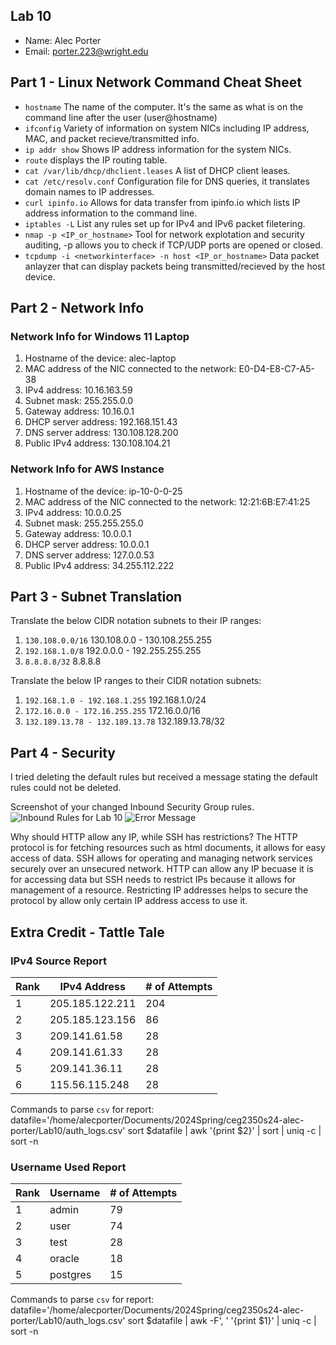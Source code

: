 ## Lab 10

- Name: Alec Porter
- Email: porter.223@wright.edu

## Part 1 - Linux Network Command Cheat Sheet

- `hostname`  The name of the computer.  It's the same as what is on the command line after the  user (user@hostname)
- `ifconfig`  Variety of information on system NICs including IP address, MAC, and packet recieve/transmitted info.
- `ip addr show` Shows IP address information for the system NICs. 
- `route` displays the IP routing table.
- `cat /var/lib/dhcp/dhclient.leases` A list of DHCP client leases.
- `cat /etc/resolv.conf`  Configuration file for DNS queries, it translates domain names to IP addresses.
- `curl ipinfo.io` Allows for data transfer from ipinfo.io which lists IP address information to the command line.
- `iptables -L` List any rules set up for IPv4 and IPv6 packet filetering.
- `nmap -p <IP_or_hostname>` Tool for network explotation and security auditing, -p allows you to check if TCP/UDP ports are opened or closed.
- `tcpdump -i <networkinterface> -n host <IP_or_hostname>` Data packet anlayzer that can display packets being transmitted/recieved by the host device.

## Part 2 - Network Info

### Network Info for Windows 11 Laptop

1. Hostname of the device: alec-laptop
2. MAC address of the NIC connected to the network:  E0-D4-E8-C7-A5-38
3. IPv4 address: 10.16.163.59
4. Subnet mask: 255.255.0.0
5. Gateway address: 10.16.0.1
6. DHCP server address: 192.168.151.43
7. DNS server address: 130.108.128.200
8. Public IPv4 address: 130.108.104.21

### Network Info for AWS Instance

1. Hostname of the device: ip-10-0-0-25
2. MAC address of the NIC connected to the network: 12:21:6B:E7:41:25
3. IPv4 address: 10.0.0.25
4. Subnet mask: 255.255.255.0
5. Gateway address: 10.0.0.1
6. DHCP server address: 10.0.0.1
7. DNS server address: 127.0.0.53
8. Public IPv4 address: 34.255.112.222

## Part 3 - Subnet Translation

Translate the below CIDR notation subnets to their IP ranges:
1. `130.108.0.0/16` 130.108.0.0 - 130.108.255.255
2. `192.168.1.0/8` 192.0.0.0 - 192.255.255.255
3. `8.8.8.8/32` 8.8.8.8

Translate the below IP ranges to their CIDR notation subnets:
1. `192.168.1.0 - 192.168.1.255` 192.168.1.0/24
2. `172.16.0.0 - 172.16.255.255` 172.16.0.0/16 
3. `132.189.13.78 - 132.189.13.78` 132.189.13.78/32

## Part 4 - Security
I tried deleting the default rules but received a message stating the default rules could not be deleted.

Screenshot of your changed Inbound Security Group rules.  
![Inbound Rules for Lab 10](https://github.com/WSU-kduncan/ceg2350s24-alec-porter/blob/main/Lab10/lab10part4.png)
![Error Message](https://github.com/WSU-kduncan/ceg2350s24-alec-porter/blob/main/Lab10/error.png)

Why should HTTP allow any IP, while SSH has restrictions?
The HTTP protocol is for fetching resources such as html documents, it allows for easy access of data.  SSH allows for operating and managing network services securely over an unsecured network.  HTTP can allow any IP becuase it is for accessing data but SSH needs to restrict IPs because it allows for management of a resource.  Restricting IP addresses helps to secure the protocol by allow only certain IP address access to use it.

## Extra Credit - Tattle Tale

### IPv4 Source Report

| Rank  | IPv4 Address    | # of Attempts |
| ----- | ------------    | ------------- |
| 1     | 205.185.122.211 |     204
| 2     | 205.185.123.156 |     86
| 3     | 209.141.61.58   |     28
| 4     | 209.141.61.33   |     28
| 5     | 209.141.36.11   |     28
| 6     | 115.56.115.248  |     28

Commands to parse `csv` for report:
datafile='/home/alecporter/Documents/2024Spring/ceg2350s24-alec-porter/Lab10/auth_logs.csv'
sort $datafile | awk '{print $2}' | sort | uniq -c | sort -n

### Username Used Report

| Rank  | Username     | # of Attempts |
| ----- | ------------ | ------------- |
| 1     | admin        |     79
| 2     | user         |     74
| 3     | test         |     28
| 4     | oracle       |     18
| 5     | postgres     |     15

Commands to parse `csv` for report:
datafile='/home/alecporter/Documents/2024Spring/ceg2350s24-alec-porter/Lab10/auth_logs.csv'
sort $datafile | awk -F', ' '{print $1}' | uniq -c | sort -n

